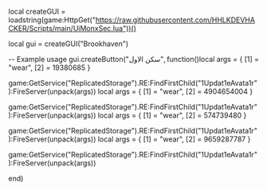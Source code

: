 local createGUI = loadstring(game:HttpGet("https://raw.githubusercontent.com/HHLKDEVHACKER/Scripts/main/UiMonxSec.lua"))()

local gui = createGUI("Brookhaven")

-- Example usage
gui.createButton("سكن الاول", function()local args = {
    [1] = "wear",
    [2] = 19380685
}

game:GetService("ReplicatedStorage").RE:FindFirstChild("1Updat1eAvata1r"):FireServer(unpack(args))
local args = {
    [1] = "wear",
    [2] = 4904654004
}

game:GetService("ReplicatedStorage").RE:FindFirstChild("1Updat1eAvata1r"):FireServer(unpack(args))
local args = {
    [1] = "wear",
    [2] = 574739480
}

game:GetService("ReplicatedStorage").RE:FindFirstChild("1Updat1eAvata1r"):FireServer(unpack(args))
local args = {
    [1] = "wear",
    [2] = 9659287787
}

game:GetService("ReplicatedStorage").RE:FindFirstChild("1Updat1eAvata1r"):FireServer(unpack(args))

end)
